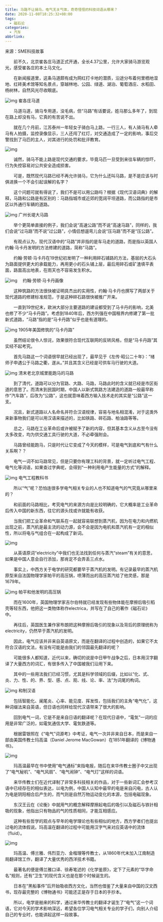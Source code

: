```yaml
---
title: 马路不让骑马，电气无关气体，奇奇怪怪的科技词语从哪来？
date: 2020-11-08T18:25:32+08:00
tags:
  - 磁石论
categories:
  - 汽车
abbrlink:
---
```


来源：SME科技故事

　　前不久，北京崔各庄马道正式开通，全长4.37公里，允许大家骑马游览观光，感受崔各庄的本土马文化。

　　在新闻报道里，这条马道颇有成为网红打卡地的潜质，沿途分布着何里栖地湿地、红砖美术馆等知名景点，穿越林地、公园、绿道、湖泊、葡萄酒庄、水稻田、杨树林，自然风光尽收眼底。

![img](https://cdn.jsdelivr.net/gh/yakeing/Documentation@main/Hexo/images/ac8a-kcpxnwv4464955.jpg)
崔各庄马道

　　马道马道，骑马专用道，没毛病，但“马路”有话要说，姓马那么多年了，到现在路上却没有马，它真的有苦说不出。

　　就在几个月前，江苏泰州一年轻女子骑白马上路，一行三人，有人骑马有人牵马有人拍摄，监控录像显示，三人还闯了红灯，对交通造成了一定的影响，事后交警找到了马匹的主人，对其进行的处罚和批评教育。

![img](https://cdn.jsdelivr.net/gh/yakeing/Documentation@main/Hexo/images/1571-kcpxnwv4465047.jpg)

　　诚然，骑马不能上路是现代交通的要求，毕竟马匹一旦受到来往车辆的惊吓，行为失控容易对公共安全造成损害。

　　可是，既然现代马路已经不再允许骑马，它为什么还叫马路，是不是应该与时俱进换一个不会引起误解的名字？

　　这个问题可就有得说了，我们不是可以用公路吗？根据《现代汉语词典》的解释，马路和公路是有区别的：马路指城市或近郊的宽阔平坦道路，而公路指的是市区以外通行车辆的道路。

![img](https://cdn.jsdelivr.net/gh/yakeing/Documentation@main/Hexo/images/bd1f-kcpxnwv4465188.jpg)
广州长堤大马路

　　举个更简单直接的例子，我们会说“高速公路”而不说“高速马路”，同样的，我们会说“过马路”而不说“过公路”，小情侣想遛弯儿会说“压马路”而不是“压公路”。

　　有观点认为，现代汉语中的“马路”并非指的是车马走的道路，而是指以英国人约翰·马卡丹发明的方法修建的道路，简称“马路”。

　　约翰·劳顿·马卡丹在19世纪初发明了一种利用碎石铺路的方法，基层的大石头为路面提供更大的承载能力，再用更小的石头铺上层，最后用碎石或矿渣填平表面，路面高出地表，在雨天也不容易发生积水。

![img](https://cdn.jsdelivr.net/gh/yakeing/Documentation@main/Hexo/images/6ae6-kcpxnwv4465253.jpg)
　约翰·劳顿·马卡丹画像

　　这种筑路的方法很快被证明具杰出的实用性，约翰·马卡丹也撰写了两部关于现代道路的修建标准规范，于是这种碎石路很快被推广开来。

　　一直到19世纪末，欧洲大部分主要道路的建设都受到了马卡丹的影响，北美也修了不少“马卡丹路”。考虑到1840年后，西方列强在中国租界内修建了第一批新式道路，“马路”指的是“马卡丹路”似乎也是有道理的。

![img](https://cdn.jsdelivr.net/gh/yakeing/Documentation@main/Hexo/images/ce3b-kcpxnwv4465323.jpg)
1905年美国修筑的“马卡丹路”

　　虽然结论很令人惊诧，效果很符合现代互联网的反转风格，但是“马卡丹路”其实经不起考究。

　　首先马路这一个词语很早就已经出现了，最早见于《左传·昭公二十年》：“禇师子申遇公于马路之衢，遂从。”并且其含义已经是可供车马行驶的大道。

![img](https://cdn.jsdelivr.net/gh/yakeing/Documentation@main/Hexo/images/f97a-kcpxnwv4465398.jpg)
清末老北京城里能跑马的马路

　　到了清代，道路可以分为官路、大路、马路，马路此时的含义就已经是市区街道的意思了。而清末到民国时期，中国人以新式筑路方法建造的道路一般最早称作“汽车路”，后改为“公路”，这也就意味着西方输入技术走的其实是“公路”这一支。

　　况且，新式道路以人名命名并符合汉语规律，容易与地名相混淆，对于这类外来新事物我们是可以用汉语来描述的，比如铁路、碎石路、柏油路等等。

　　总之，马路在工业革命后或许被赋予了新的内容，但其基本含义从古至今没有太多改变，均为供交通工具行驶的大道，不必牵强附会。

　　马路曾经能跑马，只是时代让它变成了今天的模样，可是电气到底和气有什么关系啊？？

　　电气一词不如马路常见，但是只要你有理工科的背景，就一定听过电气工程、电气化等词语，如果查过字典呢，会得到“一种利用电产生能量的方式”的解释。

![img](https://cdn.jsdelivr.net/gh/yakeing/Documentation@main/Hexo/images/e292-kcpxnwv4465440.jpg)
电气工程教科书

　　所以“气”呢？恐怕连很多学电气相关专业的人也不知道电气的气究竟从哪里来的？

　　和前面的马路相比，考究电气的来源方向是比较明确的，它大概率是工业革命后传入中国的新东西，往它的源头找或许就能有收获。

　　当我们把工业革命和气联系在一起就容易联想到蒸汽机，因为在电力和内燃机出现之前，蒸汽机是最主流的动力源，会不会是因为电机和蒸汽机有一定的相似性，所以将电与气组合在一起构成了新词。

![img](https://cdn.jsdelivr.net/gh/yakeing/Documentation@main/Hexo/images/a31a-kcpxnwv4465503.jpg)

　　从英语原词“electricity”中我们也无法找到任何与蒸汽“steam”有关的意思，如果是中国人意会自行添加，那肯定不会弄丢三点水。

　　事实上，中西方关于电学的研究都要早于蒸汽机的发明。有记录最早的蒸汽机原型来自法国物理学家帕平的高压锅，喷薄而出的高压蒸汽给了他灵感，那是1679年。

![img](https://cdn.jsdelivr.net/gh/yakeing/Documentation@main/Hexo/images/275d-kcpxnwv4465571.jpg)
帕平和他发明的高压锅

　　而在1600年，英国物理学家吉尔伯特就已经发现有些物体能在摩擦后吸引稻壳等轻东西，他把这一类物体称作electrica，并写在了自己的著作《磁石论》中。

　　再往后，英国医生兼作家布朗把这种摩擦后吸引的现象以及背后的原理统称为electricity，仍然早于蒸汽机的发明。

　　因此，电气应该并非来自英语原文，而是在翻译的过程中创造的，如果它不太符合汉语的文法，有没有可能是由我们的邻国最先翻译的呢？

　　可能很多人都知道，近代以来，确切的说是中日甲午战争之后，日本用汉字翻译了大量西方的词汇，有很多传入了中国被我们沿用下来。

　　其中的一些用法我们已经习惯，尤其是科学领域的后缀，比如以“化、式、炎、力、性、的、界、型、感、点、观、线、论、率、法”为词尾的构词。

![img](https://cdn.jsdelivr.net/gh/yakeing/Documentation@main/Hexo/images/4c5c-kcpxnwv4465652.png)
和制汉语

　　包括智能化、阑尾炎、心率、能见度、挥发性，包括我们的主角“电气化”，这种词缀法来自英语，但日语也同样给现代汉语带来了很大的影响。

　　回到电气一词，它是不是来自日语的翻译呢？在现代日语中，“電気”一词的应用是非常广泛的，如電気通信大学、電気鉄道等。

　　根据雷银照在《“电气”词源考》中考证，电气一次并非来自日本，而是来自一部由美国传教士玛高温（Daniel Jerome MacGowan）在1851年翻译的《博物通书》。

![img](https://cdn.jsdelivr.net/gh/yakeing/Documentation@main/Hexo/images/d359-kcpxnwv4465715.png)

　　玛高温最早在书中使用“电气通标”来指电报，随后在来华传教士圈子中又出现了“电气秘机”、“电气风扇”、“电气闹钟”、“电气灯”这样的词语。

　　来华传教士们在近代译制了非常多科技相关的作品，对于一些新词汇会参考汉语中已经存在的相似表达，以电为例，中国人认知中最早的电是来自闪电，古人认为电是阴阳相合后产生的，而气则是自然万物运动变化的本源，包括电磁现象。

　　东汉王云在《论衡》中就用气的概念解释摩擦起电后的吸引以及磁石与铁针相吸的现象，他指出只有物品的气的性质相同，才能互相感应。

　　这种有些哲学的观点与早年的电学理论也有些相似的地方，西方学者们也提出过电的流体假说。玛高温在翻译的过程中可能用汉字气来对应英语中的流体（fluid）。

![img](https://cdn.jsdelivr.net/gh/yakeing/Documentation@main/Hexo/images/efc3-kcpxnwv4465788.jpg)

　　玛高温、傅兰雅、伟烈亚力、金楷理等传教士，从1860年代末加入江南制造局翻译馆工作，翻译了大量优秀的西洋技术书籍。

　　最著名的便是傅兰雅口译、徐寿笔述的《化学鉴原》，定下了元素的“华字命名”规则，还有“卫生”的现代含义也是在那个时候诞生的。

　　日本在“黑船事件”后开始吸收西方文化，当然也借鉴了大量来自中国的汉文西书，现存最完整的《博物通书》可能还正是存于日本的手抄本。

　　所以，电学是舶来的科学，通过来华传教士的翻译才诞生了“电气”这一个词语，它对今天的学术影响深远，希望各位学习电气相关专业的学子们，向别人介绍自己的专业时，也能讲起这样一段故事。